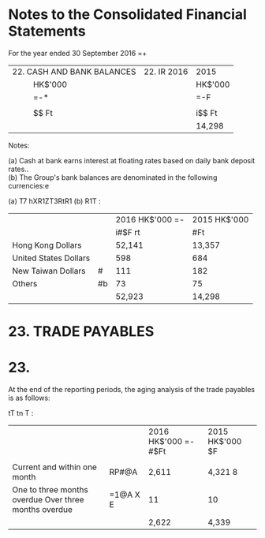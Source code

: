 # Notes to the Consolidated Financial Statements

For the year ended 30 September 2016 =+

<table><tr><td colspan="2">22. CASH AND BANK BALANCES</td><td>22. IR 2016</td><td>2015</td></tr><tr><td rowspan="5"></td><td>HK$&#x27;000</td><td></td><td>HK$&#x27;000</td></tr><tr><td>=-*</td><td></td><td>=-F</td></tr><tr><td></td><td></td><td></td></tr><tr><td>$$ Ft</td><td></td><td>i$$ Ft</td></tr><tr><td></td><td></td><td>14,298</td></tr></table>

Notes:

(a) Cash at bank earns interest at floating rates based on daily bank deposit rates..   
(b) The Group's bank balances are denominated in the following currencies:e

(a) T7 hXR1ZT3RtR1 (b) R1T :

<table><tr><td colspan="2"></td><td>2016 HK$&#x27;000 =-</td><td>2015 HK$&#x27;000</td></tr><tr><td></td><td></td><td>i#$F rt</td><td>#Ft</td></tr><tr><td>Hong Kong Dollars</td><td></td><td>52,141</td><td>13,357</td></tr><tr><td>United States Dollars</td><td></td><td>598</td><td>684</td></tr><tr><td>New Taiwan Dollars</td><td>#  </td><td>111</td><td>182</td></tr><tr><td>Others</td><td>#b</td><td>73</td><td>75</td></tr><tr><td></td><td></td><td>52,923</td><td>14,298</td></tr></table>

# 23. TRADE PAYABLES

# 23.

At the end of the reporting periods, the aging analysis of the trade payables is as follows:

tT tn T :

<table><tr><td></td><td></td><td>2016 HK$&#x27;000 =- #$Ft</td><td>2015 HK$&#x27;000 $F</td></tr><tr><td></td><td></td><td></td><td></td></tr><tr><td>Current and within one month</td><td>RP#@A</td><td>2,611</td><td>4,321 8</td></tr><tr><td>One to three months overdue Over three months overdue</td><td>=1@A X E</td><td>11</td><td>10</td></tr><tr><td></td><td></td><td>2,622</td><td>4,339</td></tr></table>